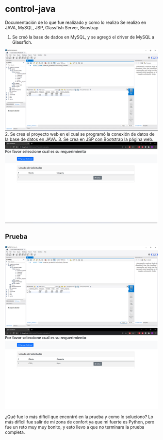 # control-java
Documentación de lo que fue realizado y como lo realizo
Se realizo en JAVA, MySQL, JSP, Glassfish Server, Boostrap
1. Se creó la base de dados en MySQL, y se agregó el driver de MySQL a 
Glassfich.
<img src="/imagenes/base de datos.png " />
2. Se crea el proyecto web en el cual se programó la conexión de datos de la 
base de datos en JAVA.
3. Se crea en JSP con Bootstrap la página web.
<img src="/imagenes/paginaweb.png" />

## Prueba
<img src="/imagenes/base de datos2.png " />
<img src="/imagenes/paginaweb2.png" />

¿Qué fue lo más difícil que encontró en la prueba y como lo soluciono?
Lo más difícil fue salir de mi zona de confort ya que mi fuerte es Python, pero fue 
un reto muy muy bonito, y esto llevo a que no terminara la prueba completa.
